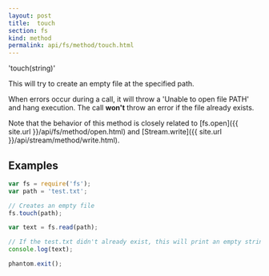 ```yaml
---
layout: post
title:  touch
section: fs
kind: method
permalink: api/fs/method/touch.html
---
```


'touch(string)'

This will try to create an empty file at the specified path.

When errors occur during a call, it will throw a 'Unable to open file PATH' and hang execution. The call **won't** throw an error if the file already exists.

Note that the behavior of this method is closely related to [fs.open]({{ site.url }}/api/fs/method/open.html) and [Stream.write]({{ site.url }}/api/stream/method/write.html).

## Examples

```javascript
var fs = require('fs');
var path = 'test.txt';

// Creates an empty file
fs.touch(path);

var text = fs.read(path);

// If the test.txt didn't already exist, this will print an empty string
console.log(text);

phantom.exit();
```








